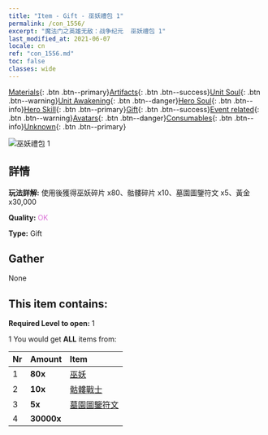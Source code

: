```yaml
---
title: "Item - Gift - 巫妖禮包 1"
permalink: /con_1556/
excerpt: "魔法门之英雄无敌：战争纪元  巫妖禮包 1"
last_modified_at: 2021-06-07
locale: cn
ref: "con_1556.md"
toc: false
classes: wide
---
```

 [Materials](/ItemsCN/){: .btn .btn--primary}[Artifacts](/ItemsCN/Artifacts/){: .btn .btn--success}[Unit Soul](/ItemsCN/UnitSoul/){: .btn .btn--warning}[Unit Awakening](/ItemsCN/UnitAwakening/){: .btn .btn--danger}[Hero Soul](/ItemsCN/HeroSoul/){: .btn .btn--info}[Hero Skill](/ItemsCN/HeroSkill/){: .btn .btn--primary}[Gift](/ItemsCN/Gift/){: .btn .btn--success}[Event related](/ItemsCN/Events/){: .btn .btn--warning}[Avatars](/ItemsCN/Avatars/){: .btn .btn--danger}[Consumables](/ItemsCN/Consumables/){: .btn .btn--info}[Unknown](/ItemsCN/Unknown/){: .btn .btn--primary}

 ![巫妖禮包 1](/images/t/i_907167.png)

## 詳情
 **玩法詳解:** 使用後獲得巫妖碎片 x80、骷髏碎片 x10、墓園圖鑒符文 x5、黃金 x30,000

 **Quality:** <span style="color: #DA70D6">OK</span>

 **Type:** Gift

## Gather

  None

## This item contains:

 **Required Level to open:** 1

 1 You would get **ALL** items  from:

  | Nr | Amount |     Item    |
  |:---|:-------|:------------|
  | 1 |  **80x** | [巫妖](/cn/Items/unt_212/) |  | 
  | 2 |  **10x** | [骷髏戰士](/cn/Items/unt_208/) |  | 
  | 3 |  **5x** | [墓園圖鑒符文](/cn/Items/con_755/) |  | 
  | 4 |  **30000x** | <i class="fas fa-coins"/> |  | 
